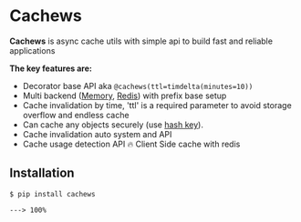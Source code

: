 # Cachews

**Cachews** is async cache utils with simple api to build fast and reliable applications

**The key features are:**

* Decorator base API aka `@cachews(ttl=timdelta(minutes=10))`
* Multi backend ([Memory](#memory), [Redis](#redis)) with prefix base setup
* Cache invalidation by time, 'ttl' is a required parameter to avoid storage overflow and endless cache
* Can cache any objects securely (use [hash key](#redis)). 
* Cache invalidation auto system and API 
* Cache usage detection API
🔥 Client Side cache with redis


## Installation

<div class="termy">

```console
$ pip install cachews

---> 100%
```

</div>


